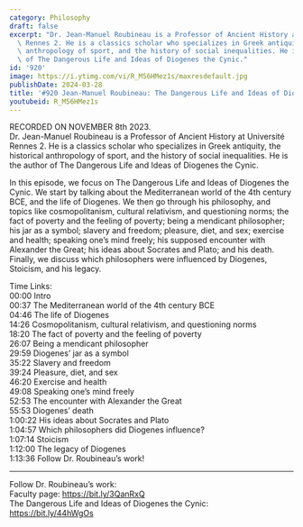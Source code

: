 ```yaml
---
category: Philosophy
draft: false
excerpt: "Dr. Jean-Manuel Roubineau is a Professor of Ancient History at Universit\xE9\
  \ Rennes 2. He is a classics scholar who specializes in Greek antiquity, the historical\
  \ anthropology of sport, and the history of social inequalities. He is the author\
  \ of The Dangerous Life and Ideas of Diogenes the Cynic."
id: '920'
image: https://i.ytimg.com/vi/R_M56HMez1s/maxresdefault.jpg
publishDate: 2024-03-28
title: '#920 Jean-Manuel Roubineau: The Dangerous Life and Ideas of Diogenes the Cynic'
youtubeid: R_M56HMez1s
---
```

<div class="timelinks">

RECORDED ON NOVEMBER 8th 2023.  
Dr. Jean-Manuel Roubineau is a Professor of Ancient History at Université Rennes 2. He is a classics scholar who specializes in Greek antiquity, the historical anthropology of sport, and the history of social inequalities. He is the author of The Dangerous Life and Ideas of Diogenes the Cynic.

In this episode, we focus on The Dangerous Life and Ideas of Diogenes the Cynic. We start by talking about the Mediterranean world of the 4th century BCE, and the life of Diogenes. We then go through his philosophy, and topics like cosmopolitanism, cultural relativism, and questioning norms; the fact of poverty and the feeling of poverty; being a mendicant philosopher; his jar as a symbol; slavery and freedom; pleasure, diet, and sex; exercise and health; speaking one’s mind freely; his supposed encounter with Alexander the Great; his ideas about Socrates and Plato; and his death. Finally, we discuss which philosophers were influenced by Diogenes, Stoicism, and his legacy.

Time Links:  
<time>00:00</time> Intro  
<time>00:37</time> The Mediterranean world of the 4th century BCE  
<time>04:46</time> The life of Diogenes  
<time>14:26</time> Cosmopolitanism, cultural relativism, and questioning norms  
<time>18:20</time> The fact of poverty and the feeling of poverty  
<time>26:07</time> Being a mendicant philosopher  
<time>29:59</time> Diogenes’ jar as a symbol  
<time>35:22</time> Slavery and freedom  
<time>39:24</time> Pleasure, diet, and sex  
<time>46:20</time> Exercise and health  
<time>49:08</time> Speaking one’s mind freely  
<time>52:53</time> The encounter with Alexander the Great  
<time>55:53</time> Diogenes’ death  
<time>1:00:22</time> His ideas about Socrates and Plato  
<time>1:04:57</time> Which philosophers did Diogenes influence?  
<time>1:07:14</time> Stoicism  
<time>1:12:00</time> The legacy of Diogenes  
<time>1:13:36</time> Follow Dr. Roubineau’s work!

---

Follow Dr. Roubineau’s work:  
Faculty page: https://bit.ly/3QanRxQ  
The Dangerous Life and Ideas of Diogenes the Cynic: https://bit.ly/44hWgOs
</div>

